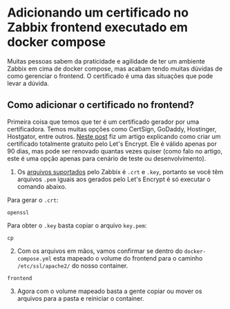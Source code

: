 # Adicionando um certificado no Zabbix frontend executado em docker compose

Muitas pessoas sabem da praticidade e agilidade de ter um ambiente Zabbix em cima de docker compose, mas acabam tendo muitas dúvidas de como gerenciar o frontend.
O certificado é uma das situações que pode levar a dúvida.

## Como adicionar o certificado no frontend?

Primeira coisa que temos que ter é um certificado gerador por uma certificadora. Temos muitas opções como CertSign, GoDaddy, Hostinger, Hostgator, entre outros.
[Neste post](https://github.com/matheusrp01/francomatheus/blob/main/Linux/Certificados/Renew-wildcard-letsencrypt.md) fiz um artigo explicando como criar um certificado totalmente gratuito pelo Let's Encrypt. Ele é válido apenas por 90 dias, mas pode ser renovado quantas vezes quiser (como falo no artigo, este é uma opção apenas para cenário de teste ou desenvolvimento).


1. Os [arquivos suportados](https://www.zabbix.com/documentation/current/pt/manual/installation/containers) pelo Zabbix é `.crt` e `.key`, portanto se você têm arquivos `.pem` iguais aos gerados pelo Let's Encrypt é só executar o comando abaixo.

Para gerar o `.crt`:

```
openssl
```

Para obter o `.key` basta copiar o arquivo `key.pem`:

```
cp
```

2. Com os arquivos em mãos, vamos confirmar se dentro do `docker-compose.yml` esta mapeado o volume do frontend para o caminho `/etc/ssl/apache2/` do nosso container.

```
frontend
```

3. Agora com o volume mapeado basta a gente copiar ou mover os arquivos para a pasta e reiniciar o container.
